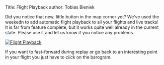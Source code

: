 Title: Flight Playback
author: Tobias Bieniek

Did you notice that new, little button in the map corner yet? We've used
the weekedn to add automatic flight playback to all your flights and live
tracks! It is far from feature complete, but it works quite well already in the
current state. Please use it and let us know if you notice any problems.

[![Flight Playback]({filename}/images/play.png)]({filename}/images/play.png)

If you want to fast-forward during replay or go back to an interesting point in
your flight you just have to *click* on the barogram.
